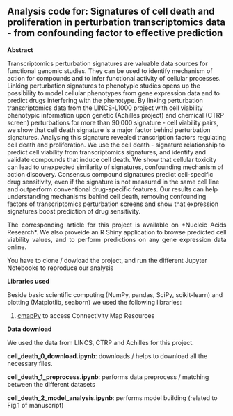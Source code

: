 ## Analysis code for: Signatures of cell death and proliferation in perturbation transcriptomics data - from confounding factor to effective prediction
**Abstract**

Transcriptomics perturbation signatures are valuable data sources for functional genomic studies. They can be used to identify mechanism of action for compounds and to infer functional activity of cellular processes. Linking perturbation signatures to phenotypic studies opens up the possibility to model cellular phenotypes from gene expression data and to predict drugs interfering with the phenotype. By linking perturbation transcriptomics data from the LINCS-L1000 project with cell viability phenotypic information upon genetic (Achilles project) and chemical (CTRP screen) perturbations for more than 90,000 signature - cell viability pairs, we show that cell death signature is a major factor behind perturbation signatures. Analysing this signature revealed transcription factors regulating cell death and proliferation. We use the cell death - signature relationship to predict cell viability from transcriptomics signatures, and identify and validate compounds that induce cell death. We show that cellular toxicity can lead to unexpected similarity of signatures, confounding mechanism of action discovery. Consensus compound signatures predict cell-specific drug sensitivity, even if the signature is not measured in the same cell line and outperform conventional drug-specific features. Our results can help understanding mechanisms behind cell death,  removing confounding factors of transcriptomics perturbation screens and show that expression signatures boost prediction of drug sensitivity.

<p style="text-align:justify">The corresponding article for this project is available on *Nucleic Acids Research*. We also proveide an R Shiny application to browse predicted cell viability values, and to perform predictions on any gene expression data online.

You have to clone / dowload the project, and run the different Jupyter Notebooks to reproduce our analysis

**Libraries used**

Beside basic scientific computing (NumPy, pandas, SciPy, scikit-learn) and plotting (Matplotlib, seaborn) we used the following libraries:

1. [cmapPy](https://clue.io/cmapPy/index.html) to access Connectivity Map Resources

**Data download**

We used the data from LINCS, CTRP and Achilles for this project.

**cell\_death\_0\_download.ipynb**: downloads / helps to download all the necessary files.

**cell\_death\_1\_preprocess.ipynb**: performs data preprocess / matching between the different datasets

**cell\_death\_2\_model\_analysis.ipynb**: performs model building (related to Fig.1 of manuscript)


